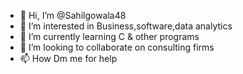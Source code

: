 - 👋 Hi, I’m @Sahilgowala48
- 👀 I’m interested in Business,software,data analytics 
- 🌱 I’m currently learning C & other programs
- 💞️ I’m looking to collaborate on consulting firms
- 📫 How Dm me for help

<!---
Sahilgowala48/Sahilgowala48 is a ✨ special ✨ repository because its `README.md` (this file) appears on your GitHub profile.
You can click the Preview link to take a look at your changes.
--->
